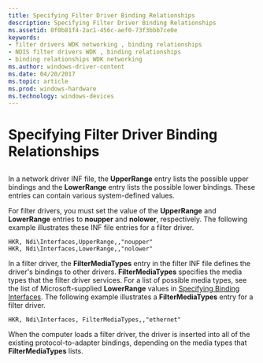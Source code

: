 ```yaml
---
title: Specifying Filter Driver Binding Relationships
description: Specifying Filter Driver Binding Relationships
ms.assetid: 0f0b81f4-2ac1-456c-aef0-73f3bbb7ce0e
keywords:
- filter drivers WDK networking , binding relationships
- NDIS filter drivers WDK , binding relationships
- binding relationships WDK networking
ms.author: windows-driver-content
ms.date: 04/20/2017
ms.topic: article
ms.prod: windows-hardware
ms.technology: windows-devices
---
```


# Specifying Filter Driver Binding Relationships


## <a href="" id="ddk-specifiying-filter-driver-binding-relationships-ng"></a>


In a network driver INF file, the **UpperRange** entry lists the possible upper bindings and the **LowerRange** entry lists the possible lower bindings. These entries can contain various system-defined values.

For filter drivers, you must set the value of the **UpperRange** and **LowerRange** entries to **noupper** and **nolower**, respectively. The following example illustrates these INF file entries for a filter driver.

```
HKR, Ndi\Interfaces,UpperRange,,"noupper"
HKR, Ndi\Interfaces,LowerRange,,"nolower"
```

In a filter driver, the **FilterMediaTypes** entry in the filter INF file defines the driver's bindings to other drivers. **FilterMediaTypes** specifies the media types that the filter driver services. For a list of possible media types, see the list of Microsoft-supplied **LowerRange** values in [Specifying Binding Interfaces](specifying-binding-interfaces.md). The following example illustrates a **FilterMediaTypes** entry for a filter driver.

```
HKR, Ndi\Interfaces, FilterMediaTypes,,"ethernet"
```

When the computer loads a filter driver, the driver is inserted into all of the existing protocol-to-adapter bindings, depending on the media types that **FilterMediaTypes** lists.

 

 





